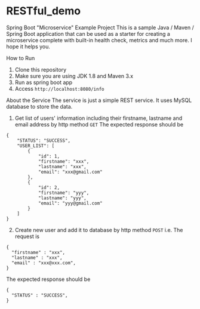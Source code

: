 # RESTful_demo
Spring Boot "Microservice" Example Project
This is a sample Java / Maven / Spring Boot application that can be used as a starter for creating a microservice complete with built-in health check, metrics and much more. I hope it helps you.

How to Run
1. Clone this repository
2. Make sure you are using JDK 1.8 and Maven 3.x
3. Run as spring boot app
4. Access `http://localhost:8080/info`

About the Service
The service is just a simple REST service. It uses MySQL database to store the data.

1. Get list of users' information including their firstname, lastname and email address by http method `GET`
The expected response should be
```
{
    "STATUS": "SUCCESS",
    "USER_LIST": [
        {
            "id": 1,
            "firstname": "xxx",
            "lastname": "xxx",
            "email": "xxx@gmail.com"
        },
        {
            "id": 2,
            "firstname": "yyy",
            "lastname": "yyy",
            "email": "yyy@gmail.com"
        }
    ]
}
```

2. Create new user and add it to database by http method `POST`
i.e. 
The request is
```
{
  "firstname" : "xxx",
  "lastname" : "xxx",
  "email" : "xxx@xxx.com",
}
```
The expected response should be 
```
{
  "STATUS" : "SUCCESS",
}
```
